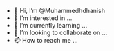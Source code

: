 - 👋 Hi, I’m @Muhammedhdhanish
- 👀 I’m interested in ...
- 🌱 I’m currently learning ...
- 💞️ I’m looking to collaborate on ...
- 📫 How to reach me ...

<!---
Muhammedhdhanish/Muhammedhdhanish is a ✨ special ✨ repository because its `README.md` (this file) appears on your GitHub profile.
You can click the Preview link to take a look at your changes.
--->
